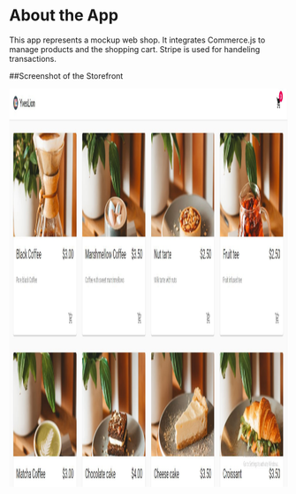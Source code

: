 # About the App
This app represents a mockup web shop. It integrates Commerce.js to manage products and the shopping cart. Stripe is used for handeling transactions.

##Screenshot of the Storefront
<div>
  <img style="vertical-align:middle" src="https://github.com/CruseoGithub/React_Commerce_App/blob/master/documentation/Screenshot_Storefront.JPG" width="1280" height="720" />
</div>
